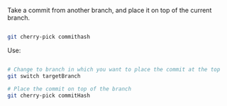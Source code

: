 Take a commit from another branch, and place it on top of the current branch.

```bash

git cherry-pick commithash

```

Use:

```bash

# Change to branch in which you want to place the commit at the top
git switch targetBranch

# Place the commit on top of the branch
git cherry-pick commitHash

```
